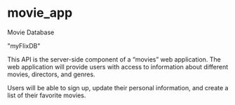 # movie_app

Movie Database

"myFlixDB"

This API is the server-side component of a “movies” web application. The web application will provide users with access to information about different movies, directors, and genres.

Users will be able to sign up, update their personal information, and create a list of their favorite movies.
